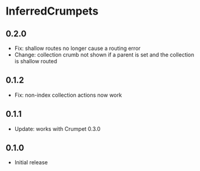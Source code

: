 # InferredCrumpets

## 0.2.0

* Fix: shallow routes no longer cause a routing error
* Change: collection crumb not shown if a parent is set and the collection is shallow routed

## 0.1.2

* Fix: non-index collection actions now work

## 0.1.1

* Update: works with Crumpet 0.3.0

## 0.1.0

* Initial release
